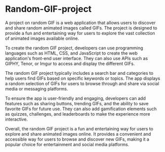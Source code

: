 # Random-GIF-project

A project on random GIF is a web application that allows users to discover and share random animated images called GIFs. The project is designed to provide a fun and entertaining way for users to explore the vast collection of animated images available online.

To create the random GIF project, developers can use programming languages such as HTML, CSS, and JavaScript to create the web application's front-end user interface. They can also use APIs such as GIPHY, Tenor, or Imgur to access and display the different GIFs.

The random GIF project typically includes a search bar and categories to help users find GIFs based on specific keywords or topics. The app displays a random selection of GIFs for users to browse through and share via social media or messaging platforms.

To ensure the app is user-friendly and engaging, developers can add features such as sharing buttons, trending GIFs, and the ability to save favorite GIFs for future use. They can also add gamification elements such as quizzes, challenges, and leaderboards to make the experience more interactive.

Overall, the random GIF project is a fun and entertaining way for users to explore and share animated images online. It provides a convenient and accessible way for users to browse and discover new GIFs, making it a popular choice for entertainment and social media platforms.
